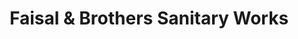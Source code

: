 ---
title: "Faisal & Brothers Sanitary Works"
url: /karachi/faisal-and-brothers-sanitary-works/
shop: bathroom
---